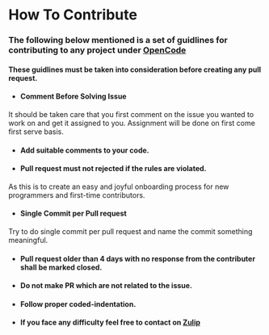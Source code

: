 # How To Contribute
### The following below mentioned is a set of guidlines for contributing to any project under [OpenCode](https://github.com/opencode18)
#### These guidlines must be taken into consideration before creating any pull request.
+ ####  Comment Before Solving Issue
It should be taken care that you first comment on the issue you wanted to work on and get it assigned to you. Assignment will be done on first come first serve basis.
+ ####  Add suitable comments to your code.
+ ####  Pull request must not rejected if the rules are violated. 
As this is to create an easy and joyful onboarding process for new programmers and first-time contributors.
+ ####  Single Commit per Pull request
Try to do single commit per pull request and name the commit something meaningful.
+ ####  Pull request older than 4 days with no response from the contributer shall be marked closed.
+ ####  Do not make PR which are not related to the issue.
+ ####  Follow proper coded-indentation.
+ ####  If you face any difficulty feel free to contact on [Zulip]( https://opencode18.zulipchat.com)
